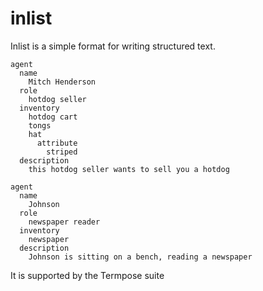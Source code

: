 # inlist

Inlist is a simple format for writing structured text.

```
agent
  name
    Mitch Henderson
  role
    hotdog seller
  inventory
    hotdog cart
    tongs
    hat
      attribute
        striped
  description
    this hotdog seller wants to sell you a hotdog

agent
  name
  	Johnson
  role
  	newspaper reader
  inventory
  	newspaper
  description
  	Johnson is sitting on a bench, reading a newspaper
```

It is supported by the Termpose suite